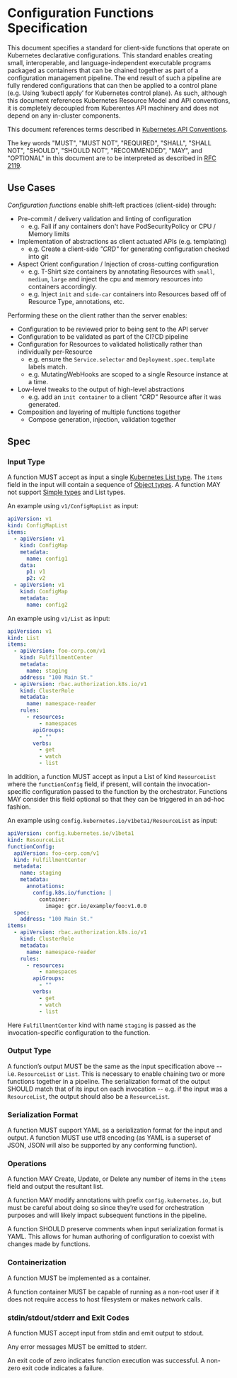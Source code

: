 # Configuration Functions Specification

This document specifies a standard for client-side functions that operate on
Kubernetes declarative configurations. This standard enables creating
small, interoperable, and language-independent executable programs packaged as
containers that can be chained together as part of a configuration management pipeline.
The end result of such a pipeline are fully rendered configurations that can then be
applied to a control plane (e.g. Using ‘kubectl apply’ for Kubernetes control plane).
As such, although this document references Kubernetes Resource Model and API conventions,
it is completely decoupled from Kuberentes API machinery and does not depend on any
in-cluster components.

This document references terms described in [Kubernetes API Conventions][1].

The key words "MUST", "MUST NOT", "REQUIRED", "SHALL", "SHALL NOT", "SHOULD",
"SHOULD NOT", "RECOMMENDED", "MAY", and "OPTIONAL" in this document are to be
interpreted as described in [RFC 2119][2].

## Use Cases

_Configuration functions_ enable shift-left practices (client-side) through:

- Pre-commit / delivery validation and linting of configuration
  - e.g. Fail if any containers don't have PodSecurityPolicy or CPU / Memory limits
- Implementation of abstractions as client actuated APIs (e.g. templating)
  - e.g. Create a client-side _"CRD"_ for generating configuration checked into git
- Aspect Orient configuration / Injection of cross-cutting configuration
  - e.g. T-Shirt size containers by annotating Resources with `small`, `medium`, `large`
    and inject the cpu and memory resources into containers accordingly.
  - e.g. Inject `init` and `side-car` containers into Resources based off of Resource
    Type, annotations, etc.

Performing these on the client rather than the server enables:

- Configuration to be reviewed prior to being sent to the API server
- Configuration to be validated as part of the CI?CD pipeline
- Configuration for Resources to validated holistically rather than individually
  per-Resource
  - e.g. ensure the `Service.selector` and `Deployment.spec.template` labels
    match.
  - e.g. MutatingWebHooks are scoped to a single Resource instance at a time.
- Low-level tweaks to the output of high-level abstractions
  - e.g. add an `init container` to a client _"CRD"_ Resource after it was generated.
- Composition and layering of multiple functions together
  - Compose generation, injection, validation together

## Spec

### Input Type

A function MUST accept as input a single [Kubernetes List type][3].
The `items` field in the input will contain a sequence of [Object types][3].
A function MAY not support [Simple types][3] and List types.

An example using `v1/ConfigMapList` as input:

```yaml
apiVersion: v1
kind: ConfigMapList
items:
  - apiVersion: v1
    kind: ConfigMap
    metadata:
      name: config1
    data:
      p1: v1
      p2: v2
  - apiVersion: v1
    kind: ConfigMap
    metadata:
      name: config2
```

An example using `v1/List` as input:

```yaml
apiVersion: v1
kind: List
items:
  - apiVersion: foo-corp.com/v1
    kind: FulfillmentCenter
    metadata:
      name: staging
    address: "100 Main St."
  - apiVersion: rbac.authorization.k8s.io/v1
    kind: ClusterRole
    metadata:
      name: namespace-reader
    rules:
      - resources:
          - namespaces
        apiGroups:
          - ""
        verbs:
          - get
          - watch
          - list
```

In addition, a function MUST accept as input a List of kind `ResourceList` where the
`functionConfig` field, if present, will contain the invocation-specific configuration passed to the function
by the orchestrator.
Functions MAY consider this field optional so that they can be triggered in an ad-hoc fashion.

An example using `config.kubernetes.io/v1beta1/ResourceList` as input:

```yaml
apiVersion: config.kubernetes.io/v1beta1
kind: ResourceList
functionConfig:
  apiVersion: foo-corp.com/v1
  kind: FulfillmentCenter
  metadata:
    name: staging
    metadata:
      annotations:
        config.k8s.io/function: |
          container:
            image: gcr.io/example/foo:v1.0.0
  spec:
    address: "100 Main St."
items:
  - apiVersion: rbac.authorization.k8s.io/v1
    kind: ClusterRole
    metadata:
      name: namespace-reader
    rules:
      - resources:
          - namespaces
        apiGroups:
          - ""
        verbs:
          - get
          - watch
          - list
```

Here `FulfillmentCenter` kind with name `staging` is passed as the invocation-specific configuration
to the function.

### Output Type

A function’s output MUST be the same as the input specification above
-- i.e. `ResourceList` or `List`.
This is necessary to enable chaining two or more functions together in a pipeline.
The serialization format of the output SHOULD match that of its input on each invocation
-- e.g. if the input was a `ResourceList`, the output should also be a `ResourceList`.

### Serialization Format

A function MUST support YAML as a serialization format for the input and output.
A function MUST use utf8 encoding (as YAML is a superset of JSON, JSON will also be supported
by any conforming function).

### Operations

A function MAY Create, Update, or Delete any number of items in the `items` field and output the
resultant list.

A function MAY modify annotations with prefix `config.kubernetes.io`, but must be careful about
doing so since they’re used for orchestration purposes and will likely impact subsequent functions
in the pipeline.

A function SHOULD preserve comments when input serialization format is YAML.
This allows for human authoring of configuration to coexist with changes made by functions.

### Containerization

A function MUST be implemented as a container.

A function container MUST be capable of running as a non-root user if it does not require
access to host filesystem or makes network calls.

### stdin/stdout/stderr and Exit Codes

A function MUST accept input from stdin and emit output to stdout.

Any error messages MUST be emitted to stderr.

An exit code of zero indicates function execution was successful.
A non-zero exit code indicates a failure.

[1]: https://github.com/kubernetes/community/blob/master/contributors/devel/sig-architecture/api-conventions.md
[2]: https://tools.ietf.org/html/rfc2119
[3]: https://github.com/kubernetes/community/blob/master/contributors/devel/sig-architecture/api-conventions.md#types-kinds
